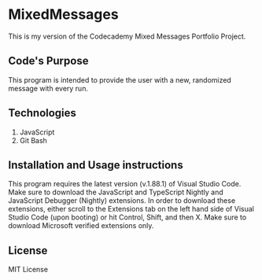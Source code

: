 # MixedMessages
This is my version of the Codecademy Mixed Messages Portfolio Project.

## Code's Purpose
This program is intended to provide the user with a new, randomized message with every run.

## Technologies
1. JavaScript
2. Git Bash


## Installation and Usage instructions
This program requires the latest version (v.1.88.1) of Visual Studio Code. Make sure to download the JavaScript and TypeScript Nightly and JavaScript Debugger (Nightly) extensions. In order to download these extensions, either scroll to the Extensions tab on the left hand side of Visual Studio Code (upon booting) or hit Control, Shift, and then X. Make sure to download Microsoft verified extensions only.

## License
MIT License
